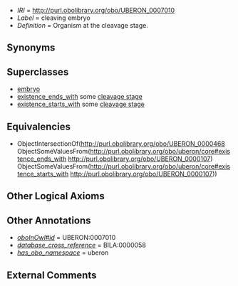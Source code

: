  * *IRI* = http://purl.obolibrary.org/obo/UBERON_0007010
 * *Label* = cleaving embryo
 * *Definition* = Organism at the cleavage stage.

## Synonyms


## Superclasses

 * [embryo](../../UBERON/22/UBERON_0000922.md)
 * [existence_ends_with](../../core#existence/th/core#existence_ends_with.md) some [cleavage stage](../../UBERON/07/UBERON_0000107.md)
 * [existence_starts_with](../../core#existence/th/core#existence_starts_with.md) some [cleavage stage](../../UBERON/07/UBERON_0000107.md)

## Equivalencies

 * ObjectIntersectionOf(<http://purl.obolibrary.org/obo/UBERON_0000468> ObjectSomeValuesFrom(<http://purl.obolibrary.org/obo/uberon/core#existence_ends_with> <http://purl.obolibrary.org/obo/UBERON_0000107>) ObjectSomeValuesFrom(<http://purl.obolibrary.org/obo/uberon/core#existence_starts_with> <http://purl.obolibrary.org/obo/UBERON_0000107>))

## Other Logical Axioms


## Other Annotations

 * *[oboInOwl#id](../../id/oboInOwl#id.md)* = UBERON:0007010
 * *[database_cross_reference](../../ef/oboInOwl#hasDbXref.md)* = BILA:0000058
 * *[has_obo_namespace](../../ce/oboInOwl#hasOBONamespace.md)* = uberon

## External Comments

